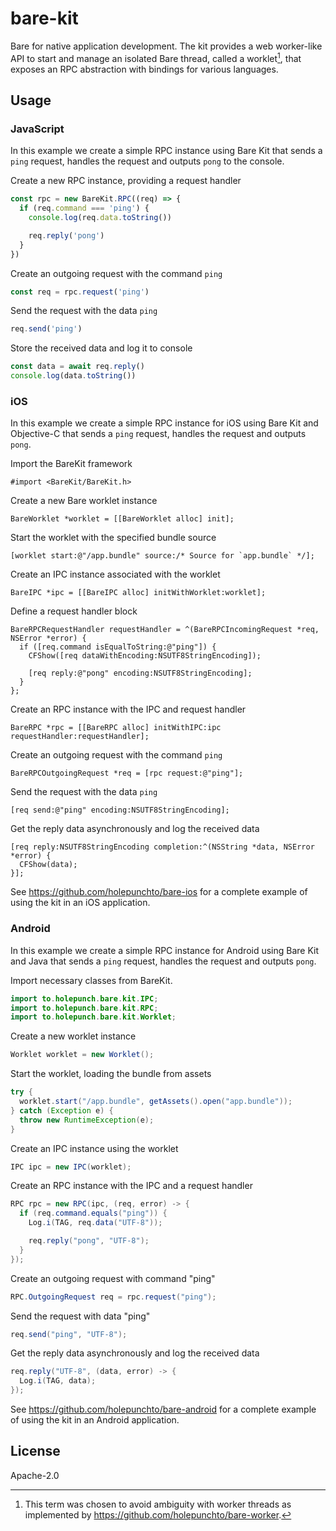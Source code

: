 # bare-kit

Bare for native application development. The kit provides a web worker-like API to start and manage an isolated Bare thread, called a worklet[^1], that exposes an RPC abstraction with bindings for various languages.

[^1]: This term was chosen to avoid ambiguity with worker threads as implemented by <https://github.com/holepunchto/bare-worker>.

## Usage

### JavaScript

In this example we create a simple RPC instance using Bare Kit that sends a `ping` request, handles the request and outputs `pong` to the console.

Create a new RPC instance, providing a request handler

```js
const rpc = new BareKit.RPC((req) => {
  if (req.command === 'ping') {
    console.log(req.data.toString())

    req.reply('pong')
  }
})
```

Create an outgoing request with the command `ping`

```js
const req = rpc.request('ping')
```

Send the request with the data `ping`

```js
req.send('ping')
```

Store the received data and log it to console

```js
const data = await req.reply()
console.log(data.toString())
```

### iOS

In this example we create a simple RPC instance for iOS using Bare Kit and Objective-C that sends a `ping` request, handles the request and outputs `pong`.

Import the BareKit framework

```objc
#import <BareKit/BareKit.h>
```

Create a new Bare worklet instance

```objc
BareWorklet *worklet = [[BareWorklet alloc] init];
```

Start the worklet with the specified bundle source

```objc
[worklet start:@"/app.bundle" source:/* Source for `app.bundle` */];
```

Create an IPC instance associated with the worklet

```objc
BareIPC *ipc = [[BareIPC alloc] initWithWorklet:worklet];
```

Define a request handler block

```objc
BareRPCRequestHandler requestHandler = ^(BareRPCIncomingRequest *req, NSError *error) {
  if ([req.command isEqualToString:@"ping"]) {
    CFShow([req dataWithEncoding:NSUTF8StringEncoding]);

    [req reply:@"pong" encoding:NSUTF8StringEncoding];
  }
};
```

Create an RPC instance with the IPC and request handler

```objc
BareRPC *rpc = [[BareRPC alloc] initWithIPC:ipc requestHandler:requestHandler];
```

Create an outgoing request with the command `ping`

```objc
BareRPCOutgoingRequest *req = [rpc request:@"ping"];
```

Send the request with the data `ping`

```objc
[req send:@"ping" encoding:NSUTF8StringEncoding];
```

Get the reply data asynchronously and log the received data

```objc
[req reply:NSUTF8StringEncoding completion:^(NSString *data, NSError *error) {
  CFShow(data);
}];
```

See <https://github.com/holepunchto/bare-ios> for a complete example of using the kit in an iOS application.

### Android

In this example we create a simple RPC instance for Android using Bare Kit and Java that sends a `ping` request, handles the request and outputs `pong`.

Import necessary classes from BareKit.

```java
import to.holepunch.bare.kit.IPC;
import to.holepunch.bare.kit.RPC;
import to.holepunch.bare.kit.Worklet;
```

Create a new worklet instance

```java
Worklet worklet = new Worklet();
```

Start the worklet, loading the bundle from assets

```java
try {
  worklet.start("/app.bundle", getAssets().open("app.bundle"));
} catch (Exception e) {
  throw new RuntimeException(e);
}
```

Create an IPC instance using the worklet

```java
IPC ipc = new IPC(worklet);
```

Create an RPC instance with the IPC and a request handler

```java
RPC rpc = new RPC(ipc, (req, error) -> {
  if (req.command.equals("ping")) {
    Log.i(TAG, req.data("UTF-8"));

    req.reply("pong", "UTF-8");
  }
});
```

Create an outgoing request with command "ping"

```java
RPC.OutgoingRequest req = rpc.request("ping");
```

Send the request with data "ping"

```java
req.send("ping", "UTF-8");
```

Get the reply data asynchronously and log the received data

```java
req.reply("UTF-8", (data, error) -> {
  Log.i(TAG, data);
});
```

See <https://github.com/holepunchto/bare-android> for a complete example of using the kit in an Android application.

## License

Apache-2.0
